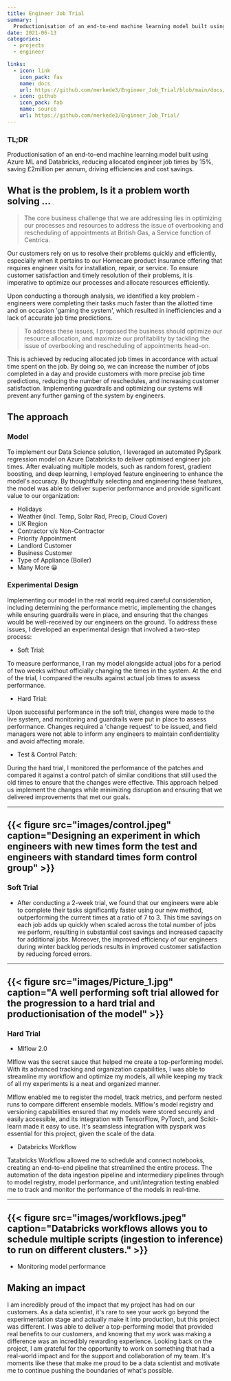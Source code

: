 ```yaml
---
title: Engineer Job Trial
summary: |
  Productionisation of an end-to-end machine learning model built using Azure ML and Databricks, reducing allocated engineer job times by 15%, saving £2million per annum, driving efficiencies and cost savings. 
date: 2021-06-13
categories:
  - projects
  - engineer

links:
  - icon: link
    icon_pack: fas
    name: docs
    url: https://github.com/merkede3/Engineer_Job_Trial/blob/main/docs/project_plan.md
  - icon: github
    icon_pack: fab
    name: source
    url: https://github.com/merkede3/Engineer_Job_Trial/
---
```


### TL;DR

Productionisation of an end-to-end machine learning model built using Azure ML and Databricks, reducing allocated engineer job times by 15%, saving £2million per annum, driving efficiencies and cost savings.


## What is the problem, Is it a problem worth solving ...

> The core business challenge that we are addressing lies in optimizing our processes and resources to address the issue of overbooking and rescheduling of appointments at British Gas, a Service function of Centrica. 

Our customers rely on us to resolve their problems quickly and efficiently, especially when it pertains to our Homecare product insurance offering that requires engineer visits for installation, repair, or service. To ensure customer satisfaction and timely resolution of their problems, it is imperative to optimize our processes and allocate resources efficiently.

Upon conducting a thorough analysis, we identified a key problem - engineers were completing their tasks much faster than the allotted time and on occasion 'gaming the system', which resulted in inefficiencies and a lack of accurate job time predictions.

> To address these issues, I proposed the business should optimize our resource allocation, and maximize our profitability by tackling the issue of overbooking and rescheduling of appointments head-on. 

This is achieved by reducing allocated job times in accordance with actual time spent on the job. By doing so, we can increase the number of jobs completed in a day and provide customers with more precise job time predictions, reducing the number of reschedules, and increasing customer satisfaction. Implementing guardrails and optimizing our systems will prevent any further gaming of the system by engineers.

## The approach 

### Model

To implement our Data Science solution, I leveraged an automated PySpark regression model on Azure Databricks to deliver optimised engineer job times. After evaluating multiple models, such as random forest, gradient boosting, and deep learning, I employed feature engineering to enhance the model's accuracy. By thoughtfully selecting and engineering these features, the model was able to deliver superior performance and provide significant value to our organization:

- Holidays
- Weather (incl. Temp, Solar Rad, Precip, Cloud Cover)
- UK Region
- Contractor v/s Non-Contractor
- Priority Appointment 
- Landlord Customer
- Business Customer
- Type of Appliance (Boiler)
- Many More 😀

### Experimental Design

Implementing our model in the real world required careful consideration, including determining the performance metric, implementing the changes while ensuring guardrails were in place, and ensuring that the changes would be well-received by our engineers on the ground. To address these issues, I developed an experimental design that involved a two-step process:

- Soft Trial:

To measure performance, I ran my model alongside actual jobs for a period of two weeks without officially changing the times in the system. At the end of the trial, I compared the results against actual job times to assess performance.

- Hard Trial: 

Upon successful performance in the soft trial, changes were made to the live system, and monitoring and guardrails were put in place to assess performance. Changes required a 'change request' to be issued, and field managers were not able to inform any engineers to maintain confidentiality and avoid affecting morale.

- Test & Control Patch:

During the hard trial, I monitored the performance of the patches and compared it against a control patch of similar conditions that still used the old times to ensure that the changes were effective. This approach helped us implement the changes while minimizing disruption and ensuring that we delivered improvements that met our goals.

------------------------------------------------------------------------
{{< figure src="images/control.jpeg" caption="Designing an experiment in which engineers with new times form the test and engineers with standard times form control group" >}}
------------------------------------------------------------------------

### Soft Trial

- After conducting a 2-week trial, we found that our engineers were able to complete their tasks significantly faster using our new method, outperforming the current times at a ratio of 7 to 3. This time savings on each job adds up quickly when scaled across the total number of jobs we perform, resulting in substantial cost savings and increased capacity for additional jobs. Moreover, the improved efficiency of our engineers during winter backlog periods results in improved customer satisfaction by reducing forced errors.


------------------------------------------------------------------------
{{< figure src="images/Picture_1.jpg" caption="A well performing soft trial allowed for the progression to a hard trial and productionisation of the model" >}}
------------------------------------------------------------------------


### Hard Trial


- Mlflow 2.0

Mlflow was the secret sauce that helped me create a top-performing model. With its advanced tracking and organization capabilities, I was able to streamline my workflow and optimize my models, all while keeping my track of all my experiments is a neat and organized manner.

Mlflow enabled me to register the model, track metrics, and perform nested runs to compare different ensemble models. Mlflow's model registry and versioning capabilities ensured that my models were stored securely and easily accessible, and its integration with TensorFlow, PyTorch, and Scikit-learn made it easy to use. It's seamsless integration with pyspark was essential for this project, given the scale of the data. 


- Databricks Workflow

Tatabricks Workflow allowed me to schedule and connect notebooks, creating an end-to-end pipeline that streamlined the entire process. The automation of the data ingestion pipeline and intermediary pipelines through to model registry, model performance, and unit/integration testing enabled me to track and monitor the performance of the models in real-time.

------------------------------------------------------------------------
{{< figure src="images/workflows.jpeg" caption="Databricks workflows allows you to schedule multiple scripts (ingestion to inference) to run on different clusters." >}}
------------------------------------------------------------------------


- Monitoring model performance






## Making an impact

I am incredibly proud of the impact that my project has had on our customers. As a data scientist, it's rare to see your work go beyond the experimentation stage and actually make it into production, but this project was different. I was able to deliver a top-performing model that provided real benefits to our customers, and knowing that my work was making a difference was an incredibly rewarding experience. Looking back on the project, I am grateful for the opportunity to work on something that had a real-world impact and for the support and collaboration of my team. It's moments like these that make me proud to be a data scientist and motivate me to continue pushing the boundaries of what's possible.
